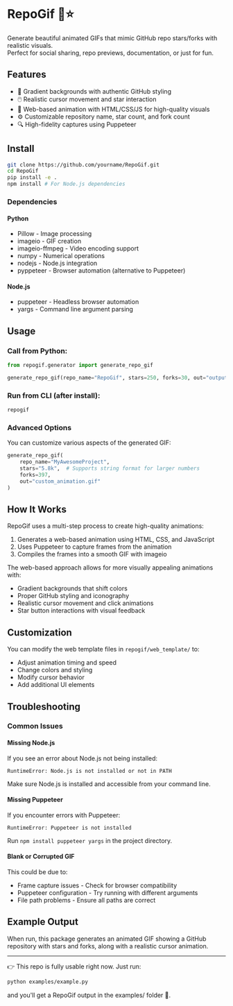 # RepoGif 🎥⭐

Generate beautiful animated GIFs that mimic GitHub repo stars/forks with realistic visuals.  
Perfect for social sharing, repo previews, documentation, or just for fun.

## Features

- 🌈 Gradient backgrounds with authentic GitHub styling
- 🖱️ Realistic cursor movement and star interaction
- 🎨 Web-based animation with HTML/CSS/JS for high-quality visuals
- ⚙️ Customizable repository name, star count, and fork count
- 🔍 High-fidelity captures using Puppeteer

## Install

```bash
git clone https://github.com/yourname/RepoGif.git
cd RepoGif
pip install -e .
npm install # For Node.js dependencies
```

### Dependencies

#### Python
- Pillow - Image processing
- imageio - GIF creation
- imageio-ffmpeg - Video encoding support
- numpy - Numerical operations
- nodejs - Node.js integration
- pyppeteer - Browser automation (alternative to Puppeteer)

#### Node.js
- puppeteer - Headless browser automation
- yargs - Command line argument parsing

## Usage

### Call from Python:
```python
from repogif.generator import generate_repo_gif

generate_repo_gif(repo_name="RepoGif", stars=250, forks=30, out="output.gif")
```

### Run from CLI (after install):
```bash
repogif
```

### Advanced Options

You can customize various aspects of the generated GIF:

```python
generate_repo_gif(
    repo_name="MyAwesomeProject",
    stars="5.8k",  # Supports string format for larger numbers
    forks=397,
    out="custom_animation.gif"
)
```

## How It Works

RepoGif uses a multi-step process to create high-quality animations:

1. Generates a web-based animation using HTML, CSS, and JavaScript
2. Uses Puppeteer to capture frames from the animation
3. Compiles the frames into a smooth GIF with imageio

The web-based approach allows for more visually appealing animations with:
- Gradient backgrounds that shift colors
- Proper GitHub styling and iconography
- Realistic cursor movement and click animations
- Star button interactions with visual feedback

## Customization

You can modify the web template files in `repogif/web_template/` to:
- Adjust animation timing and speed
- Change colors and styling
- Modify cursor behavior
- Add additional UI elements

## Troubleshooting

### Common Issues

#### Missing Node.js
If you see an error about Node.js not being installed:
```
RuntimeError: Node.js is not installed or not in PATH
```
Make sure Node.js is installed and accessible from your command line.

#### Missing Puppeteer
If you encounter errors with Puppeteer:
```
RuntimeError: Puppeteer is not installed
```
Run `npm install puppeteer yargs` in the project directory.

#### Blank or Corrupted GIF
This could be due to:
- Frame capture issues - Check for browser compatibility
- Puppeteer configuration - Try running with different arguments
- File path problems - Ensure all paths are correct

## Example Output
When run, this package generates an animated GIF showing a GitHub repository with stars and forks, along with a realistic cursor animation.

---

👉 This repo is fully usable right now. Just run:

```bash
python examples/example.py
```

and you'll get a RepoGif output in the examples/ folder 🎥.